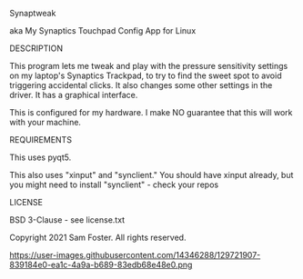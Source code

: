 Synaptweak

aka My Synaptics Touchpad Config App for Linux

DESCRIPTION

This program lets me tweak and play with the pressure sensitivity 
settings on my laptop's Synaptics Trackpad, to try to find the sweet
spot to avoid triggering accidental clicks. It also changes some other
settings in the driver. It has a graphical interface.

This is configured for my hardware. I make NO guarantee that this
will work with your machine.

REQUIREMENTS

This uses pyqt5.

This also uses "xinput" and "synclient." You should have xinput already,
but you might need to install "synclient" - check your repos

LICENSE

BSD 3-Clause - see license.txt 

Copyright 2021 Sam Foster. All rights reserved.

https://user-images.githubusercontent.com/14346288/129721907-839184e0-ea1c-4a9a-b689-83edb68e48e0.png

